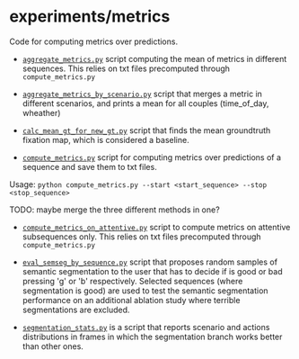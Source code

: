 # experiments/metrics
Code for computing metrics over predictions.

* [`aggregate_metrics.py`](aggregate_metrics.py) script computing the mean 
of metrics in different sequences. This relies on txt files precomputed 
through `compute_metrics.py`

* [`aggregate_metrics_by_scenario.py`](aggregate_metrics_by_scenario.py) 
script that merges a metric in different scenarios, and prints a mean 
for all couples (time_of_day, wheather)

* [`calc_mean_gt_for_new_gt.py`](calc_mean_gt_for_new_gt.py) script that 
finds the mean groundtruth fixation map, which is considered a baseline.

* [`compute_metrics.py`](compute_metrics.py) script for computing metrics 
over predictions of a sequence and save them to txt files.

Usage: `python compute_metrics.py --start <start_sequence> --stop <stop_sequence>`

TODO: maybe merge the three different methods in one?

* [`compute_metrics_on_attentive.py`](compute_metrics_on_attentive.py) 
script to compute metrics on attentive subsequences only. This relies 
on txt files precomputed through `compute_metrics.py`

* [`eval_semseg_by_sequence.py`](eval_semseg_by_sequence.py) script 
that proposes random samples of semantic segmentation to the user
that has to decide if is good or bad pressing 'g' or 'b' respectively.
Selected sequences (where segmentation is good) are used to test the
semantic segmentation performance on an additional ablation study where
terrible segmentations are excluded.

* [`segmentation_stats.py`](segmentation_stats.py) is a script that reports scenario 
and actions distributions in frames in which the segmentation branch works 
better than other ones.


